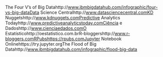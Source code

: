 The Four V’s of Big Datahttp://www.ibmbigdatahub.com/infographic/four-vs-big-dataData Science Centralhttp://www.datasciencecentral.comKD Nuggetshttp://www.kdnuggets.comPredictive Analytics Todayhttp://www.predictiveanalyticstoday.comCiência e Dadoshttp://www.cienciaedados.comO Estatísticohttp://oestatistico.com.brR-bloggershttp://www.r-bloggers.comRPubshttps://rpubs.comJupyter Notebook Onlinehttps://try.jupyter.orgThe Flood of Big Datahttp://www.ibmbigdatahub.com/infographic/flood-big-data
